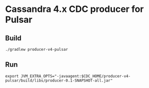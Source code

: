 # Cassandra 4.x CDC producer for Pulsar

## Build

    ./gradlew producer-v4-pulsar

## Run

    export JVM_EXTRA_OPTS="-javaagent:$CDC_HOME/producer-v4-pulsar/build/libs/producer-0.1-SNAPSHOT-all.jar"
